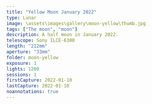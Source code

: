 ```yaml
---
title: "Yellow Moon January 2022"
type: Lunar
image: \assets\images\gallery\moon-yellow\thumb.jpg
tags: ["The moon", "moon"]
description: A half moon in January 2022.
telescope: Sony ILCE-6300
length: "212mm"
aperture: "33mm"
folder: moon-yellow
exposure: 1
lights: 1200
sessions: 1
firstCapture: 2022-01-10
lastCapture: 2022-01-10
noannotations: true
---
```

